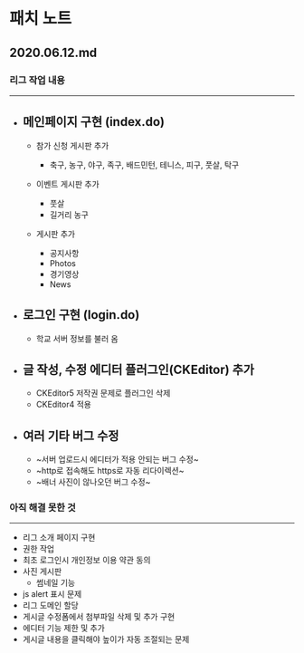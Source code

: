 # 패치 노트
## 2020.06.12.md
###  리그 작업 내용
---

- 메인페이지 구현 (index.do) 
  -
  - 참가 신청 게시판 추가
    - 축구, 농구, 야구, 족구, 배드민턴, 테니스, 피구, 풋살, 탁구

  - 이벤트 게시판 추가
    - 풋살
    - 길거리 농구

  - 게시판 추가
    - 공지사항
    - Photos
    - 경기영상
    - News

- 로그인 구현 (login.do)
  -
  - 학교 서버 정보를 불러 옴
  
- 글 작성, 수정 에디터 플러그인(CKEditor) 추가
  -
  - CKEditor5 저작권 문제로 플러그인 삭제 
  - CKEditor4 적용

- 여러 기타 버그 수정
  -
  - ~서버 업로드시 에디터가 적용 안되는 버그 수정~
  - ~http로 접속해도 https로 자동 리다이렉션~
  - ~배너 사진이 않나오던 버그 수정~
  
### 아직 해결 못한 것
---
- 리그 소개 페이지 구현 
- 권한 작업
- 최초 로그인시 개인정보 이용 약관 동의
- 사진 게시판
  - 썸네일 기능
- js alert 표시 문제
- 리그 도메인 할당
- 게시글 수정폼에서 첨부파일 삭제 및 추가 구현
- 에디터 기능 제한 및 추가
- 게시글 내용을 클릭해야 높이가 자동 조절되는 문제

